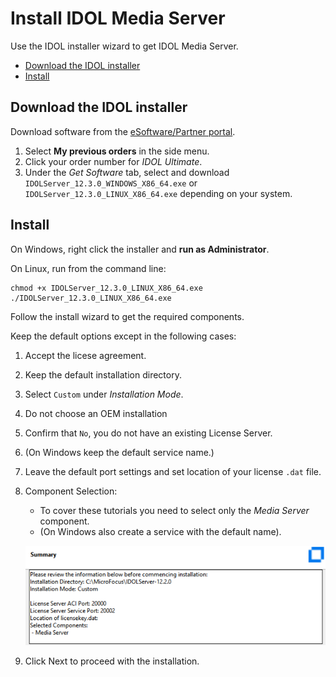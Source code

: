 # Install IDOL Media Server

Use the IDOL installer wizard to get IDOL Media Server.

<!-- TOC depthFrom:2 -->

- [Download the IDOL installer](#download-the-idol-installer)
- [Install](#install)

<!-- /TOC -->

## Download the IDOL installer

Download software from the [eSoftware/Partner portal](https://pdapi-web-pro.microfocus.com/evalportal/index.do).

1. Select __My previous orders__ in the side menu.
1. Click your order number for *IDOL Ultimate*.
2. Under the *Get Software* tab, select and download `IDOLServer_12.3.0_WINDOWS_X86_64.exe` or `IDOLServer_12.3.0_LINUX_X86_64.exe` depending on your system.

## Install

On Windows, right click the installer and __run as Administrator__.

On Linux, run from the command line:

```bsh
chmod +x IDOLServer_12.3.0_LINUX_X86_64.exe
./IDOLServer_12.3.0_LINUX_X86_64.exe
```

Follow the install wizard to get the required components.

Keep the default options except in the following cases:

1. Accept the licese agreement.
2. Keep the default installation directory.
3. Select `Custom` under *Installation Mode*.
4. Do not choose an OEM installation
5. Confirm that `No`, you do not have an existing License Server.
6. (On Windows keep the default service name.)
7. Leave the default port settings and set location of your license `.dat` file.
8. Component Selection:
   - To cover these tutorials you need to select only the *Media Server* component.
   - (On Windows also create a service with the default name).

    ![idol-installer](./figs/idol-installer.png)

9. Click Next to proceed with the installation.
